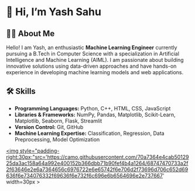 # 👋 Hi, I’m Yash Sahu

## 👩‍💻 About Me
Hello! I am Yash, an enthusiastic **Machine Learning Engineer** currently pursuing a B.Tech in Computer Science with a specialization in Artificial Intelligence and Machine Learning (AIML). I am passionate about building innovative solutions using data-driven approaches and have hands-on experience in developing machine learning models and web applications.

## 🛠️ Skills
- **Programming Languages:** Python, C++, HTML, CSS, JavaScript
- **Libraries & Frameworks:** NumPy, Pandas, Matplotlib, Scikit-Learn, Matplotlib, Seaborn, Flask, Streamlit
- **Version Control:** Git, GitHub
- **Machine Learning Expertise:** Classification, Regression, Data Preprocessing, Model Optimization



<a href='https://www.linkedin.com/in/yashsahu02'><img style="padding-right:30px;"src='https://camo.githubusercontent.com/70a7364e4cab5012925da3ac158a64a992e400152b366dbb71b90fef4b4a1264/68747470733a2f2f63646e2e6a7364656c6976722e6e65742f6e706d2f73696d706c652d69636f6e734076332f69636f6e732f6c696e6b6564696e2e737667' width=30px >
</a>


<!--
- 👀 I’m interested in ...
- 🌱 I’m currently learning ...
- 💞️ I’m looking to collaborate on ...
- 📫 How to reach me ...
- 😄 Pronouns: ...
- ⚡ Fun fact: ...
-->

<!---
yashsahu02/yashsahu02 is a ✨ special ✨ repository because its `README.md` (this file) appears on your GitHub profile.
You can click the Preview link to take a look at your changes.
--->
